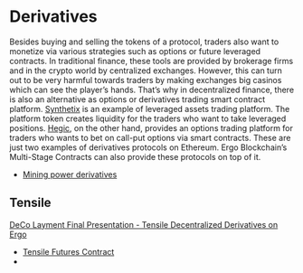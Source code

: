 # Derivatives

Besides buying and selling the tokens of a protocol, traders also want to monetize via various strategies such as options or future leveraged contracts. In traditional finance, these tools are provided by brokerage firms and in the crypto world by centralized exchanges. However, this can turn out to be very harmful towards traders by making exchanges big casinos which can see the player’s hands. That’s why in decentralized finance, there is also an alternative as options or derivatives trading smart contract platform. [Synthetix](https://www.synthetix.io/) is an example of leveraged assets trading platform. The platform token creates liquidity for the traders who want to take leveraged positions. [Hegic](https://www.hegic.co/), on the other hand, provides an options trading platform for traders who wants to bet on call-put options via smart contracts. These are just two examples of derivatives protocols on Ethereum. Ergo Blockchain’s Multi-Stage Contracts can also provide these protocols on top of it.

*  [Mining power derivatives](https://www.ergoforum.org/t/mining-power-derivatives-two-tokens-approach/277)

## Tensile

[DeCo Layment Final Presentation - Tensile Decentralized Derivatives on Ergo](https://youtu.be/Qf4CelswFGk?t=44)


- [Tensile Futures Contract](https://github.com/DeCo-Education/DeCo-Homeworks/blob/main/ErgoScript-Developer-Course/batch-0/team-tensile/future%20contract/hw3-future-contract-code-v1.md)
- [](https://github.com/DeCo-Education/DeCo-Homeworks/blob/main/ErgoScript-Developer-Course/batch-0/team-tensile/future%20contract/future-contract-v2.ergo)